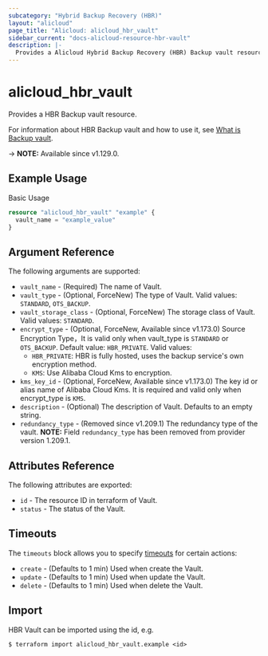 ```yaml
---
subcategory: "Hybrid Backup Recovery (HBR)"
layout: "alicloud"
page_title: "Alicloud: alicloud_hbr_vault"
sidebar_current: "docs-alicloud-resource-hbr-vault"
description: |-
  Provides a Alicloud Hybrid Backup Recovery (HBR) Backup vault resource.
---
```


# alicloud_hbr_vault

Provides a HBR Backup vault resource.

For information about HBR Backup vault and how to use it, see [What is Backup vault](https://www.alibabacloud.com/help/en/hybrid-backup-recovery/latest/api-hbr-2017-09-08-createvault).

-> **NOTE:** Available since v1.129.0.

## Example Usage

Basic Usage

```terraform
resource "alicloud_hbr_vault" "example" {
  vault_name = "example_value"
}
```

## Argument Reference

The following arguments are supported:

* `vault_name` - (Required) The name of Vault.
* `vault_type` - (Optional, ForceNew) The type of Vault. Valid values: `STANDARD`, `OTS_BACKUP`.
* `vault_storage_class` - (Optional, ForceNew) The storage class of Vault. Valid values: `STANDARD`.
* `encrypt_type` - (Optional, ForceNew, Available since v1.173.0) Source Encryption Type，It is valid only when vault_type is `STANDARD` or `OTS_BACKUP`. Default value: `HBR_PRIVATE`. Valid values:
  - `HBR_PRIVATE`: HBR is fully hosted, uses the backup service's own encryption method.
  - `KMS`: Use Alibaba Cloud Kms to encryption.
* `kms_key_id` - (Optional, ForceNew, Available since v1.173.0) The key id or alias name of Alibaba Cloud Kms. It is required and valid only when encrypt_type is `KMS`.
* `description` - (Optional) The description of Vault. Defaults to an empty string.
* `redundancy_type` - (Removed since v1.209.1) The redundancy type of the vault. **NOTE:** Field `redundancy_type` has been removed from provider version 1.209.1.

## Attributes Reference

The following attributes are exported:

* `id` - The resource ID in terraform of Vault.
* `status` - The status of the Vault.

## Timeouts

The `timeouts` block allows you to specify [timeouts](https://www.terraform.io/docs/configuration-0-11/resources.html#timeouts) for certain actions:

* `create` - (Defaults to 1 min) Used when create the Vault.
* `update` - (Defaults to 1 min) Used when update the Vault.
* `delete` - (Defaults to 1 min) Used when delete the Vault.

## Import

HBR Vault can be imported using the id, e.g.

```shell
$ terraform import alicloud_hbr_vault.example <id>
```
